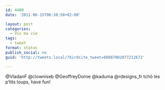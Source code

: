 ```yaml
---
id: 4480
date: '2011-06-15T06:38:58+02:00'

layout: post
categories:
  - Vis ma vie
tags:
  - tweet
format: status
publish_social: no
guid: 'http://tweets.local/?birdsite_tweet=80887002077212672'

---
```


@VladanF @clowniseb @GeoffreyDorne @kaduma @rdesigns\_fr tchô les p’tits loups, have fun!